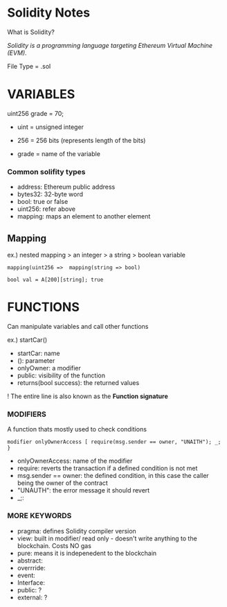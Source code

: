 # Solidity Notes

What is Solidity?

*Solidity is a programming language targeting Ethereum Virtual Machine (EVM).*

File Type = .sol

# VARIABLES

uint256 grade = 70;

* uint = unsigned integer

* 256 = 256 bits (represents length of the bits)

* grade = name of the variable


### Common solifity types
* address: Ethereum public address
* bytes32: 32-byte word
* bool: true or false
* uint256: refer above
* mapping: maps an element to another element


## Mapping

ex.) nested mapping > an integer > a string > boolean variable

`
mapping(uint256 => 
mapping(string => bool)
`

`
bool val = A[200][string]; true
`

# FUNCTIONS
Can manipulate variables and call other functions

ex.) 
startCar()
* startCar: name
* (): parameter
* onlyOwner: a modifier
* public: visibility of the function
* returns(bool success): the returned values

! The entire line is also known as the **Function signature**

### MODIFIERS

A function thats mostly used to check conditions

`
modifier onlyOwnerAccess [ require(msg.sender == owner, "UNAITH"); _; }
`
* onlyOwnerAccess: name of the modifier
* require: reverts the transaction if a defined condition is not met
* msg.sender == owner: the defined condition, in this case the caller being the owner of the contract
* "UNAUTH": the error message it should revert
* _;:

### MORE KEYWORDS
* pragma: defines Solidity compiler version
* view: built in modifier/ read only - doesn't write anything to the blockchain. Costs NO gas
* pure: means it is indepenedent to the blockchain
* abstract:
* overrride:
* event:
* Interface:
* public: ?
* external: ?


